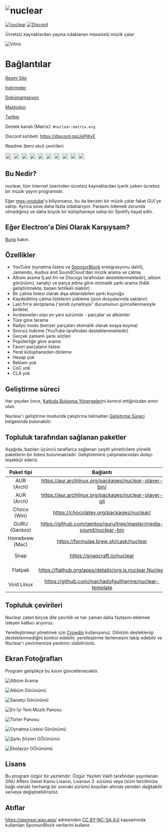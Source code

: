 # ![nuclear](https://i.imgur.com/oT1006i.png)

[![nuclear](https://snapcraft.io//nuclear/badge.svg)](https://snapcraft.io/nuclear) [![Discord](https://img.shields.io/badge/Discord-7289DA?style=for-the-badge&logo=discord&logoColor=white)](https://discord.gg/JqPjKxE)

Ücretsiz kaynaklardan yayına odaklanan masaüstü müzik çalar

![Vitrin](https://i.imgur.com/8qHu66J.png)

# Bağlantılar

[Resmi Site](https://nuclear.js.org)

[İndirmeler](https://github.com/nukeop/nuclear/releases)

[Dokümantasyon](https://nukeop.gitbook.io/nuclear/)

[Mastodon](https://fosstodon.org/@nuclearplayer)

[Twitter](https://twitter.com/nuclear_player)

Destek kanalı (Matrix): `#nuclear:matrix.org`

Discord sohbeti: https://discord.gg/JqPjKxE

Readme (beni oku) çevirileri:

<kbd>[<img title="Almanca" alt="Almanca" src="https://cdn.staticaly.com/gh/hjnilsson/country-flags/master/svg/de.svg" width="22">](docs/README-de.md)</kbd>
<kbd>[<img title="Portekizce" alt="Portekizce" src="https://cdn.staticaly.com/gh/hjnilsson/country-flags/master/svg/br.svg" width="22">](docs/README-ptbr.md)</kbd>
<kbd>[<img title="İsveççe" alt="İsveççe" src="https://cdn.staticaly.com/gh/hjnilsson/country-flags/master/svg/se.svg" width="22">](docs/README-se.md)</kbd>
<kbd>[<img title="İngilizce" alt="İngilizce" src="https://cdn.staticaly.com/gh/hjnilsson/country-flags/master/svg/us.svg" width="22">](README.md)</kbd>
<kbd>[<img title="İbranice" alt="İbranice" src="https://cdn.staticaly.com/gh/hjnilsson/country-flags/master/svg/il.svg" width="22">](docs/README-he.md)</kbd>
<kbd>[<img title="İtalyanca" alt="İtalyanca" src="https://cdn.staticaly.com/gh/hjnilsson/country-flags/master/svg/it.svg" width="22">](docs/README-it.md)</kbd>
<kbd>[<img title="Türkçe" alt="Türkçe" src="https://cdn.staticaly.com/gh/hjnilsson/country-flags/master/svg/tr.svg" width="22">](docs/README-tr.md)</kbd>
<kbd>[<img title="İspanyolca" alt="İspanyolca" src="https://cdn.staticaly.com/gh/hjnilsson/country-flags/master/svg/es.svg" width="22">](docs/README-es.md)</kbd>
<kbd>[<img title="Indonesia" alt="Indonesia" src="https://cdn.staticaly.com/gh/hjnilsson/country-flags/master/svg/id.svg" width="22">](docs/README-id.md)</kbd>
<kbd>[<img title="Français" alt="Français" src="https://cdn.staticaly.com/gh/hjnilsson/country-flags/master/svg/fr.svg" width="22">](docs/README-fr.md)</kbd>

## Bu Nedir?

nuclear, tüm internet üzerinden ücretsiz kaynaklardan içerik çeken ücretsiz bir müzik yayını programıdır.

Eğer [mps-youtube](https://github.com/mps-youtube/mps-youtube)'u biliyorsanız, bu da benzeri bir müzik çalar fakat GUI'ye sahip.
Ayrıca sese daha fazla odaklanıyor. Parasını ödemek zorunda olmadığınız ve daha büyük bir kütüphaneye sahip bir Spotify hayal edin.

## Eğer Electron'a Dini Olarak Karşıysam?

[Buna](docs/electron.md) bakın.

## Özellikler

- YouTube (oynatma listesi ve [SponsorBlock](https://sponsor.ajay.app/) entegrasyonu dahil), Jamendo, Audius and SoundCloud'dan müzik arama ve çalma.
- Albüm arama (Last.fm ve Discogs tarafından desteklenmektedir), albüm görünümü, sanatçı ve parça adına göre otomatik şarkı arama (hâlâ geliştirilmekte, bazen tehlikeli olabilir)
- Bir çalma listesi olarak dışa aktarılabilen şarkı kuyruğu
- Kaydedilmiş çalma listelerini yükleme (json dosyalarında saklanır)
- Last.fm'e skroplama ('şimdi oynatılıyor' durumunun güncellenmesiyle birlikte)
- İncelemeleri olan en yeni sürümler - parçalar ve albümler
- Türe göre tarama
- Radyo modu (benzer parçaları otomatik olarak sıraya koyma)
- Sınırsız indirme (YouTube tarafından desteklenmektedir)
- Gerçek zamanlı şarkı sözleri
- Popülerliğe göre arama
- Favori parçaların listesi
- Yerel kütüphaneden dinleme
- Hesap yok
- Reklam yok
- CoC yok
- CLA yok

## Geliştirme süreci

Her şeyden önce, [Katkıda Bulunma Yönergeleri](https://nukeop.gitbook.io/nuclear/contributing/contribution-guidelines)ni kontrol ettiğinizden emin olun.

Nuclear'ı geliştirme modunda çalıştırma talimatları [Geliştirme Süreci](https://nukeop.gitbook.io/nuclear/developer-resources/development-process) belgesinde bulunabilir.

## Topluluk tarafından sağlanan paketler

Aşağıda, bazıları üçüncü taraflarca sağlanan çeşitli yöneticilere yönelik paketlerin bir listesi bulunmaktadır. Geliştirenlere çalışmalarından dolayı teşekkür ederiz.

|   Paket tipi   |                              Bağlantı                              |                        Geliştirici                        |                Yükleme Yöntemi                 |
| :------------: | :----------------------------------------------------------------: | :-------------------------------------------------------: | :--------------------------------------------: |
|   AUR (Arch)   |       https://aur.archlinux.org/packages/nuclear-player-bin/       |            [nukeop](https://github.com/nukeop)            |           yay -s nuclear-player-bin            |
|   AUR (Arch)   |       https://aur.archlinux.org/packages/nuclear-player-git        |            [nukeop](https://github.com/nukeop)            |           yay -s nuclear-player-git            |
|  Choco (Win)   |              https://chocolatey.org/packages/nuclear/              |       [JourneyOver](https://github.com/JourneyOver)       |             choco install nuclear              |
| GURU (Gentoo)  | https://github.com/gentoo/guru/tree/master/media-sound/nuclear-bin |                         Orphaned                          |               emerge nuclear-bin               |
| Homebrew (Mac) |               https://formulae.brew.sh/cask/nuclear                |                         Homebrew                          |          brew install --cask nuclear           |
|      Snap      |                    https://snapcraft.io/nuclear                    |            [nukeop](https://github.com/nukeop)            |           sudo snap install nuclear            |
|    Flatpak     |      https://flathub.org/apps/details/org.js.nuclear.Nuclear       |            [nukeop](https://github.com/nukeop)            | flatpak install flathub org.js.nuclear.Nuclear |
|   Void Linux   |       https://github.com/machadofguilherme/nuclear-template        | [machadofguilherme](https://github.com/machadofguilherme) |                   See readme                   |

## Topluluk çevirileri

Nuclear zaten birçok dile çevrildi ve her zaman daha fazlasını eklemek isteyen katkıcı arıyoruz.

Yerelleştirmeyi yönetmek için [Crowdin](https://crowdin.com/project/nuclear) kullanıyoruz. Dilinizin desteklenip desteklenmediğini kontrol edebilir, yerelleştirme ilerlemesini takip edebilir ve Nuclear'ı çevirmemize yardımcı olabilirsiniz.

## Ekran Fotoğrafları

Program geliştikçe bu kısım güncellenecektir.

![Albüm Arama](https://i.imgur.com/idFVnAF.png)

![Albüm Görünümü](https://i.imgur.com/Kvzo3q7.png)

![Sanatçı Görünümü](https://i.imgur.com/imBLYl3.png)

![En İyi Yeni Müzik Panosu](https://i.imgur.com/bMDrR4M.png)

![Türler Panosu](https://i.imgur.com/g0aCmKx.png)

![Oynatma Listesi Görünümü](https://i.imgur.com/2VMXHDC.png)

![Şarkı Sözleri GÖrünümü](https://i.imgur.com/7e3DJKJ.png)

![Ekolayzır GÖrünümü](https://i.imgur.com/WreRL0w.png)

## Lisans

Bu program özgür bir yazılımdır: Özgür Yazılım Vakfı tarafından yayınlanan GNU Affero Genel Kamu Lisansı, Lisansın 3. sürümü veya (sizin tercihinize bağlı olarak) herhangi bir sonraki sürümü koşulları altında yeniden dağıtabilir ve/veya değiştirebilirsiniz.

## Atıflar

https://sponsor.ajay.app/ adresinden [CC BY-NC-SA 4.0](https://creativecommons.org/licenses/by-nc-sa/4.0/) kapsamında kullanılan SponsorBlock verilerini kullanır.

